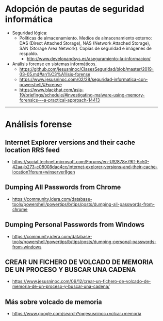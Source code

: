 # Adopción de pautas de seguridad informática
- Seguridad lógica:
  - Políticas de almacenamiento. Medios de almacenamiento externo: DAS (Direct Attached Storage), NAS (Network Attached Storage), SAN (Storage Area Network). Copias de seguridad e imágenes de respaldo.
    - http://www.developandsys.es/aseguramiento-la-informacion/
- Análisis forense en sistemas informáticos.
  - https://github.com/jesusninoc/ClasesSeguridad/blob/master/2019-03-05.md#an%C3%A1lisis-forense
  - https://www.jesusninoc.com/02/28/seguridad-informatica-con-powershell/#Forense
  - https://www.blackhat.com/asia-19/briefings/schedule/#investigating-malware-using-memory-forensics---a-practical-approach-14413

------------------

# Análisis forense
## Internet Explorer versions and their cache location RRS feed
* https://social.technet.microsoft.com/Forums/en-US/878e79ff-6c50-42aa-b273-c08008dac4cc/internet-explorer-versions-and-their-cache-location?forum=winserver8gen

## Dumping All Passwords from Chrome
* https://community.idera.com/database-tools/powershell/powertips/b/tips/posts/dumping-all-passwords-from-chrome

## Dumping Personal Passwords from Windows
* https://community.idera.com/database-tools/powershell/powertips/b/tips/posts/dumping-personal-passwords-from-windows

## CREAR UN FICHERO DE VOLCADO DE MEMORIA DE UN PROCESO Y BUSCAR UNA CADENA
* https://www.jesusninoc.com/09/12/crear-un-fichero-de-volcado-de-memoria-de-un-proceso-y-buscar-una-cadena/

## Más sobre volcado de memoria
* https://www.google.com/search?q=jesusninoc+volcar+memoria
